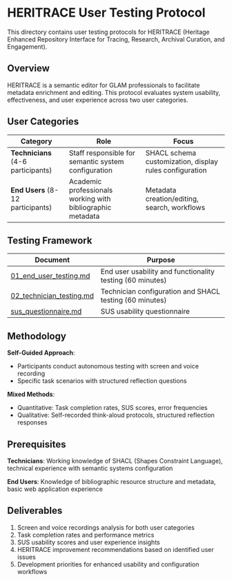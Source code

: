 # HERITRACE User Testing Protocol

This directory contains user testing protocols for HERITRACE (Heritage Enhanced Repository Interface for Tracing, Research, Archival Curation, and Engagement).

## Overview

HERITRACE is a semantic editor for GLAM professionals to facilitate metadata enrichment and editing. This protocol evaluates system usability, effectiveness, and user experience across two user categories.

## User Categories

| Category | Role | Focus |
|----------|------|-------|
| **Technicians** (4-6 participants) | Staff responsible for semantic system configuration | SHACL schema customization, display rules configuration |
| **End Users** (8-12 participants) | Academic professionals working with bibliographic metadata | Metadata creation/editing, search, workflows |

## Testing Framework

| Document | Purpose |
|----------|---------|
| [01_end_user_testing.md](01_end_user_testing.md) | End user usability and functionality testing (60 minutes) |
| [02_technician_testing.md](02_technician_testing.md) | Technician configuration and SHACL testing (60 minutes) |
| [sus_questionnaire.md](sus_questionnaire.md) | SUS usability questionnaire |

## Methodology

**Self-Guided Approach**:
- Participants conduct autonomous testing with screen and voice recording
- Specific task scenarios with structured reflection questions

**Mixed Methods**:
- Quantitative: Task completion rates, SUS scores, error frequencies
- Qualitative: Self-recorded think-aloud protocols, structured reflection responses

## Prerequisites

**Technicians**: Working knowledge of SHACL (Shapes Constraint Language), technical experience with semantic systems configuration

**End Users**: Knowledge of bibliographic resource structure and metadata, basic web application experience

## Deliverables

1. Screen and voice recordings analysis for both user categories
2. Task completion rates and performance metrics
3. SUS usability scores and user experience insights  
4. HERITRACE improvement recommendations based on identified user issues
5. Development priorities for enhanced usability and configuration workflows